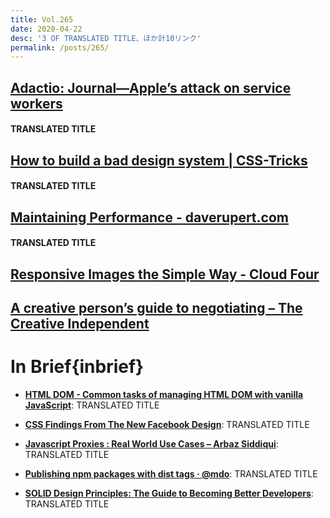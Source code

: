 ```yaml
---
title: Vol.265
date: 2020-04-22
desc: '3 OF TRANSLATED TITLE、ほか計10リンク'
permalink: /posts/265/
---
```


## [Adactio: Journal—Apple’s attack on service workers](https://adactio.com/journal/16619)

#### TRANSLATED TITLE

## [How to build a bad design system | CSS-Tricks](https://css-tricks.com/how-to-build-a-bad-design-system/)

#### TRANSLATED TITLE

## [Maintaining Performance - daverupert.com](https://daverupert.com/2020/03/maintaining-performance/)

#### TRANSLATED TITLE

## [Responsive Images the Simple Way - Cloud Four](https://cloudfour.com/thinks/responsive-images-the-simple-way/)

## [A creative person’s guide to negotiating – The Creative Independent](https://thecreativeindependent.com/guides/a-creative-persons-guide-to-negotiating/)

# In Brief{inbrief}

- **[HTML DOM - Common tasks of managing HTML DOM with vanilla JavaScript](https://htmldom.dev)**: TRANSLATED TITLE

- **[CSS Findings From The New Facebook Design](https://ishadeed.com/article/new-facebook-css/)**: TRANSLATED TITLE

- **[Javascript Proxies : Real World Use Cases – Arbaz Siddiqui](https://www.arbazsiddiqui.me/javascript-proxies-real-world-use-cases)**: TRANSLATED TITLE

- **[Publishing npm packages with dist tags · @mdo](https://markdotto.com/2020/04/01/npm-dist-tags/)**: TRANSLATED TITLE

- **[SOLID Design Principles: The Guide to Becoming Better Developers](https://adevait.com/software/solid-design-principles-the-guide-to-becoming-better-developers)**: TRANSLATED TITLE
